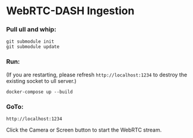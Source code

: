 # WebRTC-DASH Ingestion

### Pull ull and whip:

```
git submodule init
git submodule update
```

### Run:

(If you are restarting, please refresh `http://localhost:1234` to destroy
the existing socket to ull server.)

```
docker-compose up --build
```

### GoTo:

```
http://localhost:1234
```

Click the Camera or Screen button to start the WebRTC stream.
